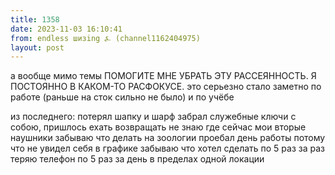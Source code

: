 ```yaml
---
title: 1358
date: 2023-11-03 16:10:41
from: endless шизing ⍼ (channel1162404975)
layout: post
---
```


а вообще мимо темы ПОМОГИТЕ МНЕ УБРАТЬ ЭТУ РАССЕЯННОСТЬ. Я ПОСТОЯННО В КАКОМ-ТО РАСФОКУСЕ. это серьезно стало заметно по работе (раньше на сток сильно не было) и по учёбе

из последнего:
потерял шапку и шарф
забрал служебные ключи с собою, пришлось ехать возвращать
не знаю где сейчас мои вторые наушники
забываю что делать на зоологии
проебал день работы потому что не увидел себя в графике
забываю что хотел сделать по 5 раз за раз
теряю телефон по 5 раз за день в пределах одной локации
